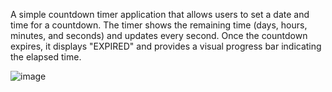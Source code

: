 A simple countdown timer application that allows users to set a date and time for a countdown. The timer shows the remaining time (days, hours, minutes, and seconds) and updates every second. Once the countdown expires, it displays "EXPIRED" and provides a visual progress bar indicating the elapsed time.

![image](https://github.com/user-attachments/assets/9ccccf09-819a-4369-b00b-092efd19e2e2)
